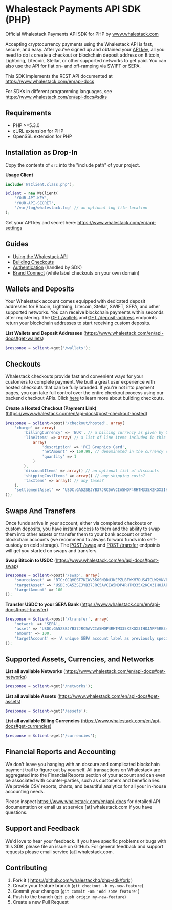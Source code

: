 # Whalestack Payments API SDK (PHP)

Official Whalestack Payments API SDK for PHP by www.whalestack.com

Accepting cryptocurrency payments using the Whalestack API is fast, secure, and easy. After you've signed up and obtained your [API key](https://www.whalestack.com/en/api-settings), all you need to do is create a checkout or blockchain deposit address on Bitcoin, Lightning, Litecoin, Stellar, or other supported networks to get paid. You can also use the API for fiat on- and off-ramping via SWIFT or SEPA.

This SDK implements the REST API documented at https://www.whalestack.com/en/api-docs

For SDKs in different programming languages, see https://www.whalestack.com/en/api-docs#sdks

Requirements
------------
* PHP >=5.3.0
* cURL extension for PHP
* OpenSSL extension for PHP

Installation as Drop-In
-----------------------
Copy the contents of `src` into the "include path" of your project.

**Usage Client**

```php
include('WsClient.class.php');

$client = new WsClient(
    'YOUR-API-KEY',
    'YOUR-API-SECRET',
    '/var/log/whalestack.log' // an optional log file location
);
```

Get your API key and secret here: https://www.whalestack.com/en/api-settings

Guides
------

* [Using the Whalestack API](https://www.whalestack.com/en/api-docs#getting-started)
* [Building Checkouts](https://www.whalestack.com/en/api-docs#building-checkouts)
* [Authentication](https://www.whalestack.com/en/api-docs#authentication) (handled by SDK)
* [Brand Connect](https://www.whalestack.com/en/api-docs#brand-connect) (white label checkouts on your own domain)

## Wallets and Deposits

Your Whalestack account comes equipped with dedicated deposit addresses for Bitcoin, Lightning, Litecoin, Stellar, SWIFT, SEPA, and other supported networks. You can receive blockchain payments within seconds after registering. The [GET /wallets](https://www.whalestack.com/en/api-docs#get-wallets) and [GET /deposit-address](https://www.whalestack.com/en/api-docs#deposit-address) endpoints return your blockchain addresses to start receiving custom deposits.

**List Wallets and Deposit Addresses** (https://www.whalestack.com/en/api-docs#get-wallets)
```php
$response = $client->get('/wallets');
```


## Checkouts

Whalestack checkouts provide fast and convenient ways for your customers to complete payment. We built a great user experience with hosted checkouts that can be fully branded. If you're not into payment pages, you can take full control over the entire checkout process using our backend checkout APIs. Click [here](https://www.whalestack.com/en/api-docs#building-checkouts) to learn more about building checkouts.

**Create a Hosted Checkout (Payment Link)** (https://www.whalestack.com/en/api-docs#post-checkout-hosted)
```php
$response = $client->post('/checkout/hosted', array(
    'charge' => array(
        'billingCurrency' => 'EUR', // a billing currency as given by GET /currencies
        'lineItems' => array( // a list of line items included in this charge
            array(
                'description' => 'PCI Graphics Card',
                'netAmount' => 169.99, // denominated in the currency specified above
                'quantity' => 1
            )
        ),
        'discountItems' => array() // an optional list of discounts
        'shippingCostItems' => array() // any shipping costs?
        'taxItems' => array() // any taxes?
    ),
    'settlementAsset' => 'USDC:GA5ZSEJYB37JRC5AVCIA5MOP4RHTM335X2KGX3IHOJAPP5RE34K4KZVN' // your settlement asset as given by GET /assets (or ORIGIN to omit conversion) 
));
```

## Swaps And Transfers

Once funds arrive in your account, either via completed checkouts or custom deposits, you have instant access to them and the ability to swap them into other assets or transfer them to your bank account or other blockchain accounts (we recommend to always forward funds into self-custody on cold storage). The [POST /swap](https://www.whalestack.com/en/api-docs#post-swap) and [POST /transfer](https://www.whalestack.com/en/api-docs#post-transfer) endpoints will get you started on swaps and transfers.

**Swap Bitcoin to USDC** (https://www.whalestack.com/en/api-docs#post-swap)
```php
$response = $client->post('/swap', array(
    'sourceAsset' => 'BTC:GCQVEST7KIWV3KOSNDDUJKEPZLBFWKM7DUS4TCLW2VNVPCBGTDRVTEIT',
    'targetAsset' => 'USDC:GA5ZSEJYB37JRC5AVCIA5MOP4RHTM335X2KGX3IHOJAPP5RE34K4KZVN',
    'targetAmount' => 100
));
```

**Transfer USDC to your SEPA Bank** (https://www.whalestack.com/en/api-docs#post-transfer)
```php
$response = $client->post('/transfer', array(
    'network' => 'SEPA',
    'asset' => 'USDC:GA5ZSEJYB37JRC5AVCIA5MOP4RHTM335X2KGX3IHOJAPP5RE34K4KZVN',
    'amount' => 100,
    'targetAccount' => 'A unique SEPA account label as previously specified in POST /target-account'
));
```

## Supported Assets, Currencies, and Networks

**List all available Networks** (https://www.whalestack.com/en/api-docs#get-networks)
```php
$response = $client->get('/networks');
```

**List all available Assets** (https://www.whalestack.com/en/api-docs#get-assets)
```php
$response = $client->get('/assets');
```

**List all available Billing Currencies** (https://www.whalestack.com/en/api-docs#get-currencies)
```php
$response = $client->get('/currencies');
```

## Financial Reports and Accounting

We don't leave you hanging with an obscure and complicated blockchain payment trail to figure out by yourself. All transactions on Whalestack are aggregated into the Financial Reports section of your account and can even be associated with counter-parties, such as customers and beneficiaries. We provide CSV reports, charts, and beautiful analytics for all your in-house accounting needs.

Please inspect https://www.whalestack.com/en/api-docs for detailed API documentation or email us at service [at] whalestack.com if you have questions.

Support and Feedback
--------------------
We'd love to hear your feedback. If you have specific problems or bugs with this SDK, please file an issue on GitHub. For general feedback and support requests please email service [at] whalestack.com.

Contributing
------------

1. Fork it ( https://github.com/whalestackhq/php-sdk/fork )
2. Create your feature branch (`git checkout -b my-new-feature`)
3. Commit your changes (`git commit -am 'Add some feature'`)
4. Push to the branch (`git push origin my-new-feature`)
5. Create a new Pull Request

